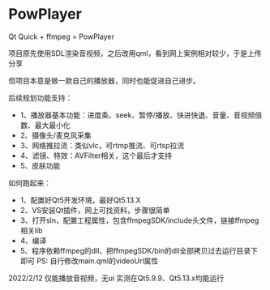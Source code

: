 # PowPlayer
Qt Quick + ffmpeg = PowPlayer

项目原先使用SDL渲染音视频，之后改用qml，看到网上案例相对较少，于是上传分享

但项目本意是做一款自己的播放器，同时也能促进自己进步。

后续规划功能支持： 
- 1、播放器基本功能：进度条、seek、暂停/播放、快进快退、音量、音视频倍数、最大最小化
- 2、摄像头/麦克风采集
- 3、网络推拉流：类似vlc，可rtmp推流、可rtsp拉流
- 4、滤镜、特效：AVFilter相关，这个最后才支持
- 5、皮肤功能

如何跑起来： 
- 1、配置好Qt5开发环境，最好Qt5.13.X
- 2、VS安装Qt插件，网上可找资料，步骤很简单
- 3、打开sln，配置工程属性，包含ffmpegSDK/include头文件，链接ffmpeg相关lib
- 4、编译
- 5、程序依赖ffmpeg的dll，把ffmpegSDK/bin的dll全部拷贝过去运行目录下即可
PS: 自行修改main.qml的videoUrl属性

2022/2/12
仅能播放音视频，无ui
实测在Qt5.9.9、Qt5.13.x均能运行
